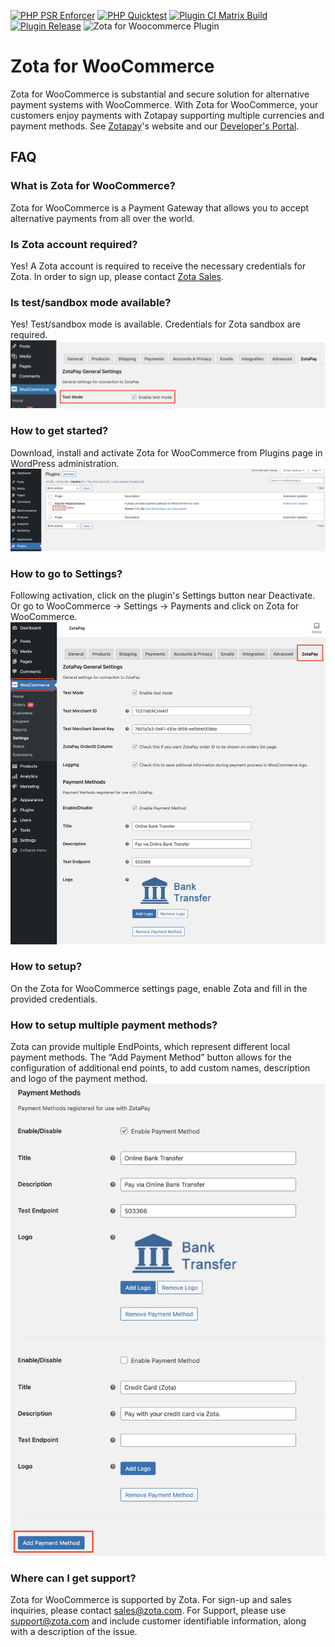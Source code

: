 [![PHP PSR Enforcer](https://github.com/zotapay/zota-for-woocommerce/actions/workflows/phpcs.yml/badge.svg)](https://github.com/zotapay/zota-for-woocommerce/actions/workflows/phpcs.yml)
[![PHP Quicktest](https://github.com/zotapay/zota-for-woocommerce/actions/workflows/php-quicktest.yml/badge.svg)](https://github.com/zotapay/zota-for-woocommerce/actions/workflows/php-quicktest.yml)
[![Plugin CI Matrix Build](https://github.com/zotapay/zota-for-woocommerce/actions/workflows/ci-matrix.yml/badge.svg)](https://github.com/zotapay/zota-for-woocommerce/actions/workflows/ci-matrix.yml)
[![Plugin Release](https://github.com/zotapay/zota-for-woocommerce/actions/workflows/plugin-release.yml/badge.svg)](https://github.com/zotapay/zota-for-woocommerce/actions/workflows/plugin-release.yml)
![Zota for Woocommerce Plugin](https://github.com/user-attachments/assets/51023878-182f-44d4-a595-75a821798893)

# Zota for WooCommerce

Zota for WooCommerce is substantial and secure solution for alternative payment systems with WooCommerce. With Zota for WooCommerce, your customers enjoy payments with Zotapay supporting multiple currencies and payment methods. See [Zotapay](https://zotapay.com)'s website and our [Developer's Portal](https://developers.zotapay.com/).

## FAQ

### What is Zota for WooCommerce?
Zota for WooCommerce is a Payment Gateway that allows you to accept alternative payments from all over the world.

### Is Zota account required?
Yes! A Zota account is required to receive the necessary credentials for Zota. In order to sign up, please contact [Zota Sales](https://zota.com/contact/).

### Is test/sandbox mode available?
Yes! Test/sandbox mode is available. Credentials for Zota sandbox are required.
![Sandbox Config Page](.wordpress-org/screenshot-1.png?raw=true "Sandbox Config")

### How to get started?
Download, install and activate Zota for WooCommerce from Plugins page in WordPress administration.
![Activate Zota](.wordpress-org/screenshot-2.png?raw=true "Activate Zota Plugin")

### How to go to Settings?
Following activation, click on the plugin's Settings button near Deactivate. Or go to WooCommerce -> Settings -> Payments and click on Zota for WooCommerce.
![Settings Button](.wordpress-org/screenshot-3.png?raw=true "Settings Button")

### How to setup?
On the Zota for WooCommerce settings page, enable Zota and fill in the provided credentials.

### How to setup multiple payment methods?
Zota can provide multiple EndPoints, which represent different local payment methods. The “Add Payment Method” button allows for the configuration of additional end points, to add custom names, description and logo of the payment method.
![Adding a Payment Method](.wordpress-org/screenshot-4.png?raw=true "Adding a Payment Method")

### Where can I get support?
Zota for WooCommerce is supported by Zota. For sign-up and sales inquiries, please contact sales@zota.com. For Support, please use support@zota.com and include customer identifiable information, along with a description of the issue.

